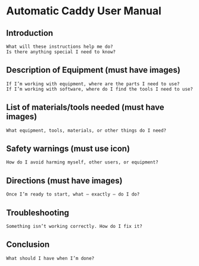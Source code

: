 <!--Style rules:

# Window and button titles should be bold and capitalized.
# System tool, toolboxes (program functions) should be non-bold but italicized.
# Indent nested lists as needed to show levels of information.
# Information about the step needs to be on a separate line.
# Code that is entered needs to be on its own line, centered on the line, and in Courier font.
# Equations or algorithms need to be on their own line, centered on the line.-->
# Automatic Caddy User Manual
## Introduction
    What will these instructions help me do?
    Is there anything special I need to know?
## Description of Equipment (must have images)
    If I’m working with equipment, where are the parts I need to use?
    If I’m working with software, where do I find the tools I need to use?
## List of materials/tools needed (must have images)
    What equipment, tools, materials, or other things do I need?
## Safety warnings (must use icon)
    How do I avoid harming myself, other users, or equipment?
## Directions (must have images)
    Once I’m ready to start, what – exactly – do I do?
## Troubleshooting
    Something isn’t working correctly. How do I fix it?
## Conclusion
    What should I have when I’m done?
